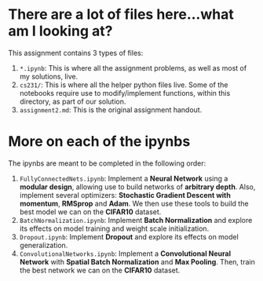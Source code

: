# There are a lot of files here...what am I looking at?
This assignment contains 3 types of files:
  1. `*.ipynb`: This is where all the assignment problems, as well as most of my solutions, live.
  2. `cs231/`: This is where all the helper python files live. Some of the notebooks require use to modify/implement functions, within this directory, as part of our solution.  
  3. `assignment2.md`: This is the original assignment handout.

# More on each of the ipynbs
The ipynbs are meant to be completed in the following order:
  1. `FullyConnectedNets.ipynb`: Implement a **Neural Network** using a **modular design**, allowing use to build networks of **arbitrary depth**. Also, implement several optimizers: **Stochastic Gradient Descent with momentum**, **RMSprop** and **Adam**. We then use these tools to build the best model we can on the **CIFAR10** dataset.
  2. `BatchNormalization.ipynb`: Implement **Batch Normalization** and explore its effects on model training and weight scale initialization.
  3. `Dropout.ipynb`: Implement **Dropout** and explore its effects on model generalization.
  4. `ConvolutionalNetworks.ipynb`: Implement a **Convolutional Neural Network** with **Spatial Batch Normalization** and **Max Pooling**. Then, train the best network we can on the **CIFAR10** dataset.
